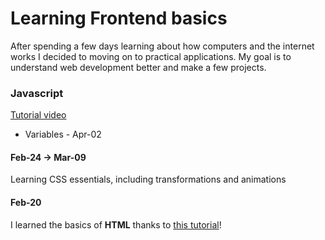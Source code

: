 # Learning Frontend basics

After spending a few days learning about how computers and the internet works
I decided to moving on to practical applications. My goal is to understand
web development better and make a few projects.

### Javascript
[Tutorial video](https://www.youtube.com/watch?v=EerdGm-ehJQ)

- Variables - Apr-02

#### Feb-24 -> Mar-09
Learning CSS essentials, including transformations and animations

#### Feb-20
I learned the basics of **HTML** thanks to 
[this tutorial](https://youtu.be/HGTJBPNC-Gw?si=40-EgLgE5XYCWGhq)!